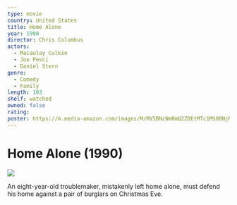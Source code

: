 ```yaml
---
type: movie
country: United States
title: Home Alone
year: 1990
director: Chris Columbus
actors:
  - Macaulay Culkin
  - Joe Pesci
  - Daniel Stern
genre:
  - Comedy
  - Family
length: 103
shelf: watched
owned: false
rating:
poster: https://m.media-amazon.com/images/M/MV5BNzNmNmQ2ZDEtMTc1MS00NjNiLThlMGUtZmQxNTg1Nzg5NWMzXkEyXkFqcGc@._V1_SX300.jpg
---
```


# Home Alone (1990)

![](https://m.media-amazon.com/images/M/MV5BNzNmNmQ2ZDEtMTc1MS00NjNiLThlMGUtZmQxNTg1Nzg5NWMzXkEyXkFqcGc@._V1_SX300.jpg)

An eight-year-old troublemaker, mistakenly left home alone, must defend his home against a pair of burglars on Christmas Eve.
